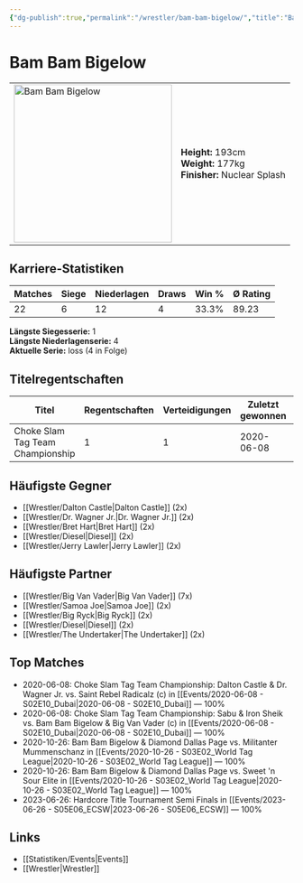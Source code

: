 ```yaml
---
{"dg-publish":true,"permalink":"/wrestler/bam-bam-bigelow/","title":"Bam Bam Bigelow","tags":["wrestler"],"noteIcon":""}
---
```



# Bam Bam Bigelow

<table>
        <tr>
        <td><img src="https://github.com/CptSpaulding1980/choke-slam-wrestling/releases/download/images/Bam_Bam_Bigelow.png" width="280" alt="Bam Bam Bigelow"></td>
        <td>
        <b>Height:</b> 193cm<br>
        <b>Weight:</b> 177kg<br>
        <b>Finisher:</b> Nuclear Splash<br>
        </td>
        </tr>
        </table>
        
## Karriere-Statistiken

| Matches | Siege | Niederlagen | Draws | Win % | Ø Rating |
|---------|-------|-------------|-------|-------|-----------|
| 22 | 6 | 12 | 4 | 33.3% | 89.23 |

**Längste Siegesserie:** 1<br>**Längste Niederlagenserie:** 4<br>**Aktuelle Serie:** loss (4 in Folge)

## Titelregentschaften
| Titel | Regentschaften | Verteidigungen | Zuletzt gewonnen | Aktuell |
|-------|---------------|----------------|------------------|---------|
| Choke Slam Tag Team Championship | 1 | 1 | 2020-06-08 |  |


## Häufigste Gegner
- [[Wrestler/Dalton Castle\|Dalton Castle]] (2x)
- [[Wrestler/Dr. Wagner Jr.\|Dr. Wagner Jr.]] (2x)
- [[Wrestler/Bret Hart\|Bret Hart]] (2x)
- [[Wrestler/Diesel\|Diesel]] (2x)
- [[Wrestler/Jerry Lawler\|Jerry Lawler]] (2x)

## Häufigste Partner
- [[Wrestler/Big Van Vader\|Big Van Vader]] (7x)
- [[Wrestler/Samoa Joe\|Samoa Joe]] (2x)
- [[Wrestler/Big Ryck\|Big Ryck]] (2x)
- [[Wrestler/Diesel\|Diesel]] (2x)
- [[Wrestler/The Undertaker\|The Undertaker]] (2x)

## Top Matches
- 2020-06-08: Choke Slam Tag Team Championship: Dalton Castle & Dr. Wagner Jr. vs. Saint Rebel Radicalz (c) in [[Events/2020-06-08 - S02E10_Dubai\|2020-06-08 - S02E10_Dubai]] — 100%
- 2020-06-08: Choke Slam Tag Team Championship: Sabu  & Iron Sheik vs. Bam Bam Bigelow & Big Van Vader (c) in [[Events/2020-06-08 - S02E10_Dubai\|2020-06-08 - S02E10_Dubai]] — 100%
- 2020-10-26: Bam Bam Bigelow & Diamond Dallas Page vs. Militanter Mummenschanz in [[Events/2020-10-26 - S03E02_World Tag League\|2020-10-26 - S03E02_World Tag League]] — 100%
- 2020-10-26: Bam Bam Bigelow & Diamond Dallas Page vs. Sweet 'n Sour Elite in [[Events/2020-10-26 - S03E02_World Tag League\|2020-10-26 - S03E02_World Tag League]] — 100%
- 2023-06-26: Hardcore Title Tournament Semi Finals in [[Events/2023-06-26 - S05E06_ECSW\|2023-06-26 - S05E06_ECSW]] — 100%

## Links
- [[Statistiken/Events\|Events]]
- [[Wrestler\|Wrestler]]
